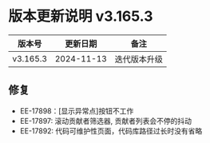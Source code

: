 # 版本更新说明 v3.165.3

| 版本号<br/>   | 更新日期<br/>   | 备注<br/>         |
| ------------- | --------------- | ----------------- |
| v3.165.3<br/> | 2024-11-13<br/> | 迭代版本升级<br/> |

## 修复

- EE-17898：[显示异常点]按钮不工作
- EE-17897:   滚动贡献者筛选器, 贡献者列表会不停的抖动
- EE-17892:   代码可维护性页面，代码库路径过长时没有省略

